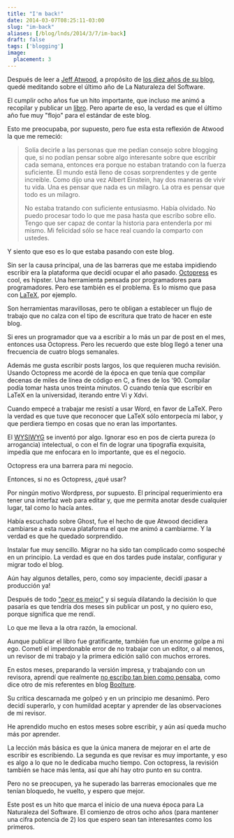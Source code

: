 ```yaml
---
title: "I'm back!"
date: 2014-03-07T08:25:11-03:00
slug: "im-back"
aliases: [/blog/lnds/2014/3/7/im-back]
draft: false
tags: ['blogging']
image:
  placement: 3
---
```


Después de leer a [Jeff Atwood](http://blog.codinghorror.com/), a
propósito de [los diez años de su blog](http://blog.codinghorror.com/10-years-of-coding-horror/), quedé
meditando sobre el último año de La Naturaleza del Software.

El cumplir ocho años fue un hito importante, que incluso me animó a
recopilar y publicar un [libro](/books). Pero aparte
de eso, la verdad es que el último año fue muy "flojo" para el
estándar de este blog.

Esto me preocupaba, por supuesto, pero fue esta esta reflexión de Atwood
la que me remeció:

> Solía decirle a las personas que me pedían consejo sobre blogging que,
> si no podían pensar sobre algo interesante sobre que escribir cada
> semana, entonces era porque no estaban tratando con la fuerza
> suficiente. El mundo está lleno de cosas sorprendentes y de gente
> increible. Como dijo una vez Albert Einstein, hay dos maneras de vivir
> tu vida. Una es pensar que nada es un milagro. La otra es pensar que
> todo es un milagro.
>
> No estaba tratando con suficiente entusiasmo. Había olvidado. No puedo
> procesar todo lo que me pasa hasta que escribo sobre ello. Tengo que
> ser capaz de contar la historia para entenderla por mi mismo. Mi
> felicidad sólo se hace real cuando la comparto con ustedes.

Y siento que eso es lo que estaba pasando con este blog.

Sin ser la causa principal, una de las barreras que me estaba impidiendo
escribir era la plataforma que decidí ocupar el año pasado.
[Octopress](http://octopress.org/) es cool, es hipster. Una herramienta
pensada por programadores para programadores. Pero ese también es el
problema. Es lo mismo que pasa con
[LaTeX](http://www.lnds.net/2008/01/14/latex/), por ejemplo.

Son herramientas maravillosas, pero te obligan a establecer un flujo de
trabajo que no calza con el tipo de escritura que trato de hacer en este
blog.

Si eres un programador que va a escribir a lo más un par de post en el
mes, entonces usa Octopress. Pero les recuerdo que este blog llegó a
tener una frecuencia de cuatro blogs semanales.

Además me gusta escribir posts largos, los que requieren mucha revisión.
Usando Octopress me acordé de la época en que tenía que compilar decenas
de miles de línea de código en C, a fines de los \'90. Compilar podía
tomar hasta unos treinta minutos. O cuando tenía que escribir en LaTeX
en la universidad, iterando entre Vi y Xdvi.

Cuando empecé a trabajar me resistí a usar Word, en favor de LaTeX. Pero
la verdad es que tuve que reconocer que LaTeX sólo entorpecía mi labor,
y que perdiera tiempo en cosas que no eran las importantes.

El [WYSIWYG](http://en.wikipedia.org/wiki/WYSIWYG) se inventó por algo.
Ignorar eso en pos de cierta pureza (o arrogancia) intelectual, o con el
fin de lograr una tipografía exquisita, impedía que me enfocara en lo
importante, que es el negocio.

Octopress era una barrera para mi negocio.

Entonces, si no es Octopress, ¿qué usar?

Por ningún motivo Wordpress, por supuesto. El principal requerimiento
era tener una interfaz web para editar y, que me permita anotar desde
cualquier lugar, tal como lo hacía antes.

Había escuchado sobre Ghost, fue el hecho de que Atwood decidiera
cambiarse a esta nueva plataforma el que me animó a cambiarme. Y la
verdad es que he quedado sorprendido.

Instalar fue muy sencillo. Migrar no ha sido tan complicado como
sospeché en un principio. La verdad es que en dos tardes pude instalar,
configurar y migrar todo el blog.

Aún hay algunos detalles, pero, como soy impaciente, decidí ¡pasar a
producción ya!

Después de todo ["peor es mejor"](/blog/lnds/2010/05/07/peor-es-mejor/) y si seguía
dilatando la decisión lo que pasaría es que tendría dos meses sin
publicar un post, y no quiero eso, porque significa que me rendí.

Lo que me lleva a la otra razón, la emocional.

Aunque publicar el libro fue gratificante, también fue un enorme golpe a
mi ego. Cometí el imperdonable error de no trabajar con un editor, o al
menos, un revisor de mi trabajo y la primera edición salió con muchos
errores.

En estos meses, preparando la versión impresa, y trabajando con un
revisora, aprendí que realmente [no escribo tan bien como
pensaba](http://boolture.com/la-naturaleza-del-software/), como dice
otro de mis referentes en blog [Boolture](http://boolture.com/).

Su crítica descarnada me golpeó y en un principio me desanimó. Pero
decidí superarlo, y con humildad aceptar y aprender de las observaciones
de mi revisor.

He aprendido mucho en estos meses sobre escribir, y aún así queda mucho
más por aprender.

La lección más básica es que la única manera de mejorar en el arte de
escribir es escribiendo. La segunda es que revisar es muy importante, y
eso es algo a lo que no le dedicaba mucho tiempo. Con octopress, la
revisión también se hace más lenta, así que ahí hay otro punto en su
contra.

Pero no se preocupen, ya he superado las barreras emocionales que me
tenían bloquedo, he vuelto, y espero que mejor.

Este post es un hito que marca el inicio de una nueva época para La
Naturaleza del Software. El comienzo de otros ocho años (para mantener
una cifra potencia de 2) los que espero sean tan interesantes como los
primeros.
